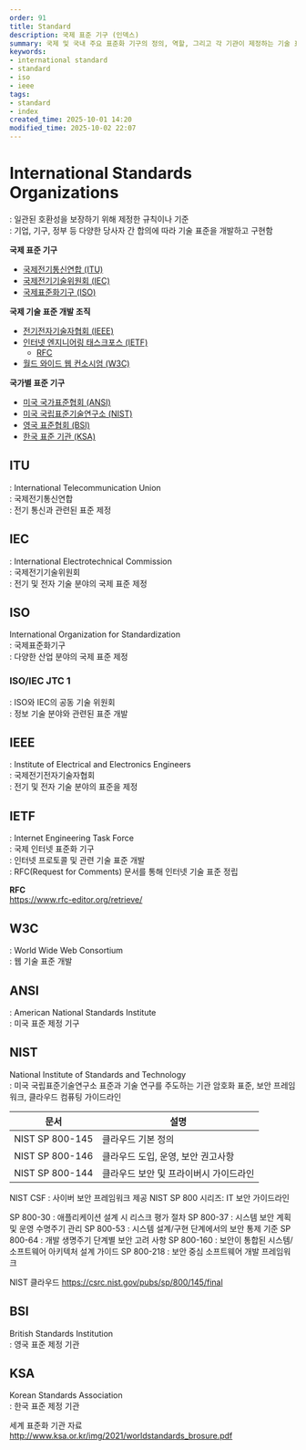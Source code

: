 ```yaml
---
order: 91
title: Standard
description: 국제 표준 기구 (인덱스)
summary: 국제 및 국내 주요 표준화 기구의 정의, 역할, 그리고 각 기관이 제정하는 기술 표준에 대한 정리
keywords:
- international standard
- standard
- iso
- ieee
tags:
- standard
- index
created_time: 2025-10-01 14:20
modified_time: 2025-10-02 22:07
---
```


# International Standards Organizations
: 일관된 호환성을 보장하기 위해 제정한 규칙이나 기준  
: 기업, 기구, 정부 등 다양한 당사자 간 합의에 따라 기술 표준을 개발하고 구현함  

**국제 표준 기구**
- [국제전기통신연합 (ITU)](#itu)
- [국제전기기술위원회 (IEC)](#iec)
- [국제표준화기구 (ISO)](#iso)

**국제 기술 표준 개발 조직**
- [전기전자기술자협회 (IEEE)](#ieee)
- [인터넷 엔지니어링 태스크포스 (IETF)](#ietf)
  - [RFC](./rfc/index.md)
- [월드 와이드 웹 컨소시엄 (W3C)](#w3c)

**국가별 표준 기구**
- [미국 국가표준협회 (ANSI)](#ansi)
- [미국 국립표준기술연구소 (NIST)](#nist)
- [영국 표준협회 (BSI)](#bsi)
- [한국 표준 기관 (KSA)](#ksa)


## ITU
: International Telecommunication Union  
: 국제전기통신연합  
: 전기 통신과 관련된 표준 제정  

## IEC
: International Electrotechnical Commission  
: 국제전기기술위원회  
: 전기 및 전자 기술 분야의 국제 표준 제정  


## ISO
International Organization for Standardization  
: 국제표준화기구  
: 다양한 산업 분야의 국제 표준 제정  


### ISO/IEC JTC 1
: ISO와 IEC의 공동 기술 위원회  
: 정보 기술 분야와 관련된 표준 개발  


## IEEE
: Institute of Electrical and Electronics Engineers  
: 국제전기전자기술자협회  
: 전기 및 전자 기술 분야의 표준을 제정  


## IETF
: Internet Engineering Task Force  
: 국제 인터넷 표준화 기구  
: 인터넷 프로토콜 및 관련 기술 표준 개발  
: RFC(Request for Comments) 문서를 통해 인터넷 기술 표준 정립  

**RFC**  
https://www.rfc-editor.org/retrieve/


## W3C
: World Wide Web Consortium  
: 웹 기술 표준 개발


## ANSI
: American National Standards Institute  
: 미국 표준 제정 기구  


## NIST
National Institute of Standards and Technology  
: 미국 국립표준기술연구소
표준과 기술 연구를 주도하는 기관
암호화 표준, 보안 프레임워크, 클라우드 컴퓨팅 가이드라인


문서 | 설명
---|---
NIST SP 800-145 | 클라우드 기본 정의
NIST SP 800-146 | 클라우드 도입, 운영, 보안 권고사항
NIST SP 800-144 | 클라우드 보안 및 프라이버시 가이드라인



NIST CSF : 사이버 보안 프레임워크 제공
NIST SP 800 시리즈: IT 보안 가이드라인

  SP 800-30 : 애플리케이션 설계 시 리스크 평가 절차
  SP 800-37 : 시스템 보안 계획 및 운영 수명주기 관리
  SP 800-53 : 시스템 설계/구현 단계에서의 보안 통제 기준
  SP 800-64 : 개발 생명주기 단계별 보안 고려 사항
  SP 800-160 : 보안이 통합된 시스템/소프트웨어 아키텍처 설계 가이드
  SP 800-218 : 보안 중심 소프트웨어 개발 프레임워크

NIST 클라우드
https://csrc.nist.gov/pubs/sp/800/145/final



## BSI
British Standards Institution  
: 영국 표준 제정 기관  


## KSA
Korean Standards Association  
: 한국 표준 제정 기관  

세계 표준화 기관 자료  
http://www.ksa.or.kr/img/2021/worldstandards_brosure.pdf